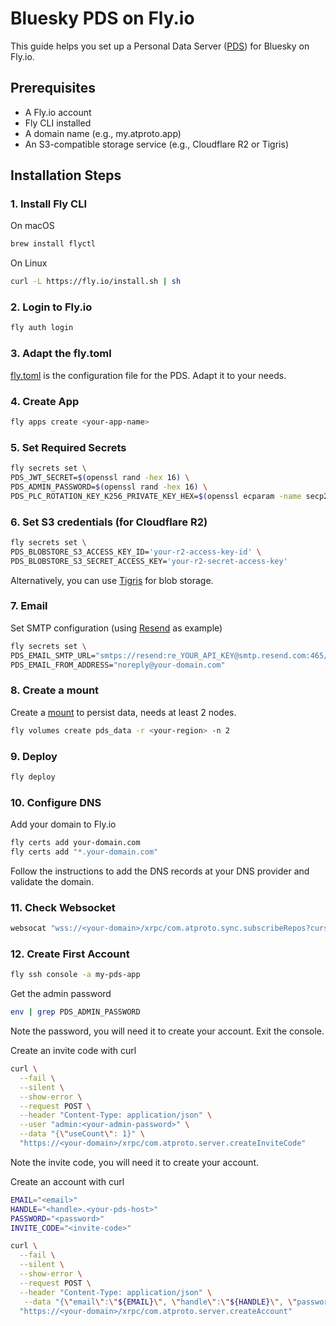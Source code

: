 # Bluesky PDS on Fly.io

This guide helps you set up a Personal Data Server ([PDS](https://github.com/bluesky-social/pds)) for Bluesky on Fly.io.

## Prerequisites

- A Fly.io account
- Fly CLI installed
- A domain name (e.g., my.atproto.app)
- An S3-compatible storage service (e.g., Cloudflare R2 or Tigris)

## Installation Steps

### 1. Install Fly CLI

On macOS

```bash
brew install flyctl
```

On Linux
```bash
curl -L https://fly.io/install.sh | sh
```

### 2. Login to Fly.io

```bash
fly auth login
```

### 3. Adapt the fly.toml

[fly.toml](fly.toml) is the configuration file for the PDS. Adapt it to your needs.

### 4. Create App

```bash
fly apps create <your-app-name>
```

### 5. Set Required Secrets

```bash
fly secrets set \
PDS_JWT_SECRET=$(openssl rand -hex 16) \
PDS_ADMIN_PASSWORD=$(openssl rand -hex 16) \
PDS_PLC_ROTATION_KEY_K256_PRIVATE_KEY_HEX=$(openssl ecparam -name secp256k1 -genkey -noout -outform DER | tail -c+8 | head -c32 | xxd -p -c32)
```

### 6. Set S3 credentials (for Cloudflare R2)

```bash
fly secrets set \
PDS_BLOBSTORE_S3_ACCESS_KEY_ID='your-r2-access-key-id' \
PDS_BLOBSTORE_S3_SECRET_ACCESS_KEY='your-r2-secret-access-key'
```

Alternatively, you can use [Tigris](https://fly.io/docs/tigris/) for blob storage.

### 7. Email

Set SMTP configuration (using [Resend](https://resend.com/) as example)

```bash
fly secrets set \
PDS_EMAIL_SMTP_URL="smtps://resend:re_YOUR_API_KEY@smtp.resend.com:465/" \
PDS_EMAIL_FROM_ADDRESS="noreply@your-domain.com"
```

### 8. Create a mount

Create a [mount](https://fly.io/docs/reference/configuration/#the-mounts-section) to persist data, needs at least 2 nodes.

```bash
fly volumes create pds_data -r <your-region> -n 2
```

### 9. Deploy

```bash
fly deploy
```

### 10. Configure DNS

Add your domain to Fly.io

```bash
fly certs add your-domain.com
fly certs add "*.your-domain.com"
```

Follow the instructions to add the DNS records at your DNS provider and validate the domain.

### 11. Check Websocket

```bash
websocat "wss://<your-domain>/xrpc/com.atproto.sync.subscribeRepos?cursor=0"
```

### 12. Create First Account

```bash
fly ssh console -a my-pds-app
```

Get the admin password

```bash
env | grep PDS_ADMIN_PASSWORD
```

Note the password, you will need it to create your account. Exit the console.

Create an invite code with curl

```bash
curl \
  --fail \
  --silent \
  --show-error \
  --request POST \
  --header "Content-Type: application/json" \
  --user "admin:<your-admin-password>" \
  --data "{\"useCount\": 1}" \
  "https://<your-domain>/xrpc/com.atproto.server.createInviteCode"
```

Note the invite code, you will need it to create your account.

Create an account with curl

```bash
EMAIL="<email>"
HANDLE="<handle>.<your-pds-host>"
PASSWORD="<password>"
INVITE_CODE="<invite-code>"

curl \
  --fail \
  --silent \
  --show-error \
  --request POST \
  --header "Content-Type: application/json" \
   --data "{\"email\":\"${EMAIL}\", \"handle\":\"${HANDLE}\", \"password\":\"${PASSWORD}\", \"inviteCode\":\"${INVITE_CODE}\"}" \
  "https://<your-domain>/xrpc/com.atproto.server.createAccount"
```
